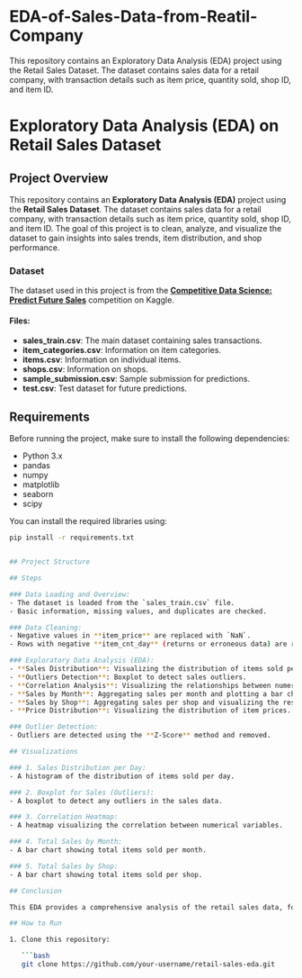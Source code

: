 # EDA-of-Sales-Data-from-Reatil-Company
This repository contains an Exploratory Data Analysis (EDA) project using the Retail Sales Dataset. The dataset contains sales data for a retail company, with transaction details such as item price, quantity sold, shop ID, and item ID. 
# Exploratory Data Analysis (EDA) on Retail Sales Dataset

## Project Overview

This repository contains an **Exploratory Data Analysis (EDA)** project using the **Retail Sales Dataset**. The dataset contains sales data for a retail company, with transaction details such as item price, quantity sold, shop ID, and item ID. The goal of this project is to clean, analyze, and visualize the dataset to gain insights into sales trends, item distribution, and shop performance.

### Dataset

The dataset used in this project is from the **[Competitive Data Science: Predict Future Sales](https://www.kaggle.com/c/competitive-data-science-predict-future-sales/data)** competition on Kaggle.

#### Files:
- **sales_train.csv**: The main dataset containing sales transactions.
- **item_categories.csv**: Information on item categories.
- **items.csv**: Information on individual items.
- **shops.csv**: Information on shops.
- **sample_submission.csv**: Sample submission for predictions.
- **test.csv**: Test dataset for future predictions.

## Requirements

Before running the project, make sure to install the following dependencies:

- Python 3.x
- pandas
- numpy
- matplotlib
- seaborn
- scipy

You can install the required libraries using:

```bash
pip install -r requirements.txt


## Project Structure

## Steps

### Data Loading and Overview:
- The dataset is loaded from the `sales_train.csv` file.
- Basic information, missing values, and duplicates are checked.

### Data Cleaning:
- Negative values in **item_price** are replaced with `NaN`.
- Rows with negative **item_cnt_day** (returns or erroneous data) are removed.

### Exploratory Data Analysis (EDA):
- **Sales Distribution**: Visualizing the distribution of items sold per day.
- **Outliers Detection**: Boxplot to detect sales outliers.
- **Correlation Analysis**: Visualizing the relationships between numerical columns.
- **Sales by Month**: Aggregating sales per month and plotting a bar chart.
- **Sales by Shop**: Aggregating sales per shop and visualizing the results.
- **Price Distribution**: Visualizing the distribution of item prices.

### Outlier Detection:
- Outliers are detected using the **Z-Score** method and removed.

## Visualizations

### 1. Sales Distribution per Day:
- A histogram of the distribution of items sold per day.

### 2. Boxplot for Sales (Outliers):
- A boxplot to detect any outliers in the sales data.

### 3. Correlation Heatmap:
- A heatmap visualizing the correlation between numerical variables.

### 4. Total Sales by Month:
- A bar chart showing total items sold per month.

### 5. Total Sales by Shop:
- A bar chart showing total items sold per shop.

## Conclusion

This EDA provides a comprehensive analysis of the retail sales data, focusing on sales distribution, item performance, shop performance, and outliers. It serves as a foundation for further predictive modeling or deeper insights into sales trends.

## How to Run

1. Clone this repository:

   ```bash
   git clone https://github.com/your-username/retail-sales-eda.git

